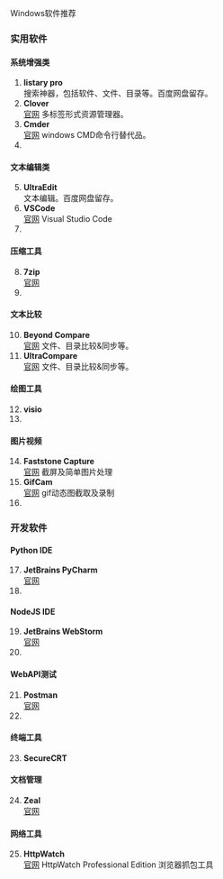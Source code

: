 Windows软件推荐
### 实用软件
#### 系统增强类
 1. **listary pro**  
 搜索神器，包括软件、文件、目录等。百度网盘留存。
 2. **Clover**  
 [官网](http://cn.ejie.me/) 多标签形式资源管理器。
 3. **Cmder**  
[官网](http://cmder.net/) windows CMD命令行替代品。
 4.    
#### 文本编辑类
 5.  **UltraEdit**  
文本编辑。百度网盘留存。
 6. **VSCode**  
[官网](https://code.visualstudio.com/) Visual Studio Code
 7. 
#### 压缩工具
 8. **7zip**  
[官网](https://www.7-zip.org/)
 9. 
#### 文本比较
 10. **Beyond Compare**  
[官网](https://www.scootersoftware.com/) 文件、目录比较&同步等。
 11. **UltraCompare**  
[官网](https://www.ultraedit.com/products/ultracompare/) 文件、目录比较&同步等。
#### 绘图工具
 12. **visio**
 13. 
#### 图片视频
 14. **Faststone Capture**  
[官网](http://www.faststone.org/)  截屏及简单图片处理
 15. **GifCam**  
[官网](http://blog.bahraniapps.com/gifcam/) gif动态图截取及录制
 16. 
### 开发软件
#### Python IDE
 17. **JetBrains  PyCharm**   
[官网](https://www.jetbrains.com/pycharm/)
 18. 
 #### NodeJS IDE
 19.  **JetBrains WebStorm**  
[官网](https://www.jetbrains.com/webstorm/)
 20. 
 #### WebAPI测试
 21. **Postman**  
 [官网](https://www.getpostman.com/)
 22. 
 #### 终端工具
 23. **SecureCRT**  
 #### 文档管理
 24. **Zeal**  
  [官网](https://zealdocs.org/)
 #### 网络工具
 25. **HttpWatch**   
 [官网](https://www.httpwatch.com/) HttpWatch Professional Edition 浏览器抓包工具

<!--stackedit_data:
eyJoaXN0b3J5IjpbMTc5ODgzOTcwNCwtMTI5NTY3NTQ5NiwtMT
M3OTk4NDY2NF19
-->